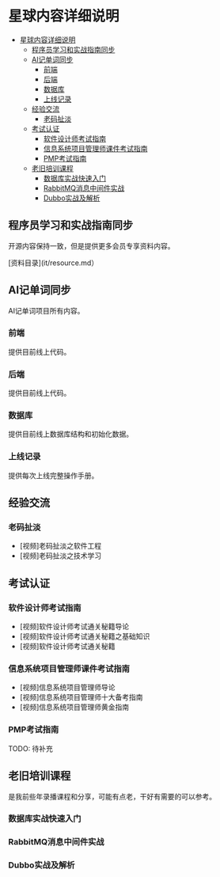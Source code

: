 # 星球内容详细说明

- [星球内容详细说明](#星球内容详细说明)
  - [程序员学习和实战指南同步](#程序员学习和实战指南同步)
  - [AI记单词同步](#ai记单词同步)
    - [前端](#前端)
    - [后端](#后端)
    - [数据库](#数据库)
    - [上线记录](#上线记录)
  - [经验交流](#经验交流)
    - [老码扯淡](#老码扯淡)
  - [考试认证](#考试认证)
    - [软件设计师考试指南](#软件设计师考试指南)
    - [信息系统项目管理师课件考试指南](#信息系统项目管理师课件考试指南)
    - [PMP考试指南](#pmp考试指南)
  - [老旧培训课程](#老旧培训课程)
    - [数据库实战快速入门](#数据库实战快速入门)
    - [RabbitMQ消息中间件实战](#rabbitmq消息中间件实战)
    - [Dubbo实战及解析](#dubbo实战及解析)

## 程序员学习和实战指南同步

开源内容保持一致，但是提供更多会员专享资料内容。

[资料目录](it/resource.md）

## AI记单词同步

AI记单词项目所有内容。

### 前端

提供目前线上代码。

### 后端

提供目前线上代码。

### 数据库

提供目前线上数据库结构和初始化数据。

### 上线记录

提供每次上线完整操作手册。

## 经验交流

### 老码扯淡

- [视频]老码扯淡之软件工程
- [视频]老码扯淡之技术学习

## 考试认证

### 软件设计师考试指南

- [视频]软件设计师考试通关秘籍导论
- [视频]软件设计师考试通关秘籍之基础知识
- [视频]软件设计师考试通关秘籍

### 信息系统项目管理师课件考试指南

- [视频]信息系统项目管理师导论
- [视频]信息系统项目管理师十大备考指南
- [视频]信息系统项目管理师黄金指南

### PMP考试指南

TODO: 待补充

## 老旧培训课程

是我前些年录播课程和分享，可能有点老，干好有需要的可以参考。

### 数据库实战快速入门

### RabbitMQ消息中间件实战

### Dubbo实战及解析
